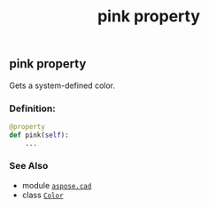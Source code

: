 ﻿---
title: pink property
second_title: Aspose.CAD for Python via .NET API References
description: 
type: docs
weight: 1310
url: /python-net/aspose.cad/color/pink/
is_root: false
---

## pink property


Gets a system-defined color.
### Definition:
```python
@property
def pink(self):
    ...
```

### See Also
* module [`aspose.cad`](../../)
* class [`Color`](/cad/python-net/aspose.cad/color)

